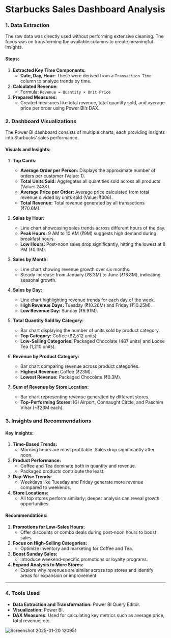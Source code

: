 # Starbucks Sales Dashboard Analysis

### **1. Data Extraction**
The raw data was directly used without performing extensive cleaning. The focus was on transforming the available columns to create meaningful insights.

#### **Steps:**
1. **Extracted Key Time Components:**
   - **Date, Day, Hour:** These were derived from a `Transaction Time` column to analyze trends by time.
2. **Calculated Revenue:**
   - Formula: `Revenue = Quantity × Unit Price`
3. **Prepared Measures:**
   - Created measures like total revenue, total quantity sold, and average price per order using Power BI’s DAX.



### **2. Dashboard Visualizations**
The Power BI dashboard consists of multiple charts, each providing insights into Starbucks’ sales performance.

#### **Visuals and Insights:**

1. **Top Cards:**
   - **Average Order per Person:** Displays the approximate number of orders per customer (Value: 1).
   - **Total Units Sold:** Aggregates all quantities sold across all products (Value: 243K).
   - **Average Price per Order:** Average price calculated from total revenue divided by units sold (Value: ₹306).
   - **Total Revenue:** Total revenue generated by all transactions (₹70.6M).

2. **Sales by Hour:**
   - Line chart showcasing sales trends across different hours of the day.
   - **Peak Hours:** 9 AM to 10 AM (₹9M) suggests high demand during breakfast hours.
   - **Low Hours:** Post-noon sales drop significantly, hitting the lowest at 8 PM (₹0.3M).

3. **Sales by Month:**
   - Line chart showing revenue growth over six months.
   - Steady increase from January (₹8.3M) to June (₹16.8M), indicating seasonal growth.

4. **Sales by Day:**
   - Line chart highlighting revenue trends for each day of the week.
   - **High Revenue Days:** Tuesday (₹10.26M) and Friday (₹10.25M).
   - **Low Revenue Day:** Sunday (₹9.91M).

5. **Total Quantity Sold by Category:**
   - Bar chart displaying the number of units sold by product category.
   - **Top Category:** Coffee (92,512 units).
   - **Low-Selling Categories:** Packaged Chocolate (487 units) and Loose Tea (1,210 units).

6. **Revenue by Product Category:**
   - Bar chart comparing revenue across product categories.
   - **Highest Revenue:** Coffee (₹23M).
   - **Lowest Revenue:** Packaged Chocolate (₹0.3M).

7. **Sum of Revenue by Store Location:**
   - Bar chart representing revenue generated by different stores.
   - **Top-Performing Stores:** IGI Airport, Connaught Circle, and Paschim Vihar (~₹23M each).



### **3. Insights and Recommendations**

#### **Key Insights:**
1. **Time-Based Trends:**
   - Morning hours are most profitable. Sales drop significantly after noon.
2. **Product Performance:**
   - Coffee and Tea dominate both in quantity and revenue.
   - Packaged products contribute the least.
3. **Day-Wise Trends:**
   - Weekdays like Tuesday and Friday generate more revenue compared to weekends.
4. **Store Locations:**
   - All top stores perform similarly; deeper analysis can reveal growth opportunities.

#### **Recommendations:**
1. **Promotions for Low-Sales Hours:**
   - Offer discounts or combo deals during post-noon hours to boost sales.
2. **Focus on High-Selling Categories:**
   - Optimize inventory and marketing for Coffee and Tea.
3. **Boost Sunday Sales:**
   - Introduce weekend-specific promotions or loyalty programs.
4. **Expand Analysis to More Stores:**
   - Explore why revenues are similar across top stores and identify areas for expansion or improvement.

---

### **4. Tools Used**
- **Data Extraction and Transformation:** Power BI Query Editor.
- **Visualization:** Power BI.
- **DAX Measures:** Used for calculating key metrics such as average price, total revenue, etc.


![Screenshot 2025-01-20 120951](https://github.com/user-attachments/assets/1e622f93-8480-409c-b4ff-59039f29cc39)
